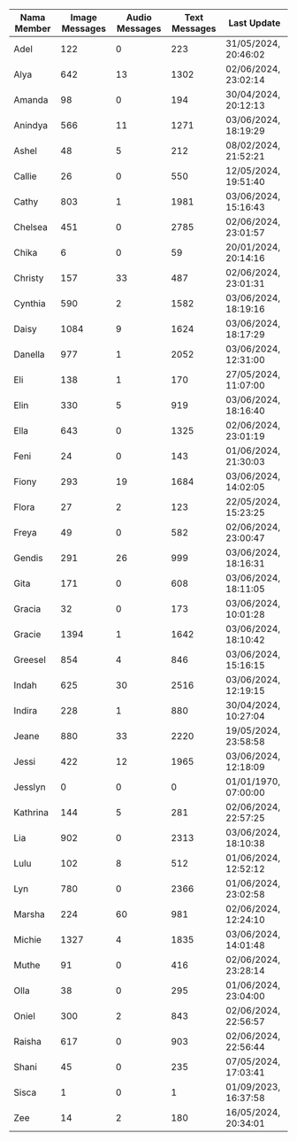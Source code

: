 | Nama Member | Image Messages | Audio Messages | Text Messages | Last Update |
| ------ | -------------- | -------------- | ------------- | ------------ |
| Adel | 122 | 0 | 223 | 31/05/2024, 20:46:02 |
| Alya | 642 | 13 | 1302 | 02/06/2024, 23:02:14 |
| Amanda | 98 | 0 | 194 | 30/04/2024, 20:12:13 |
| Anindya | 566 | 11 | 1271 | 03/06/2024, 18:19:29 |
| Ashel | 48 | 5 | 212 | 08/02/2024, 21:52:21 |
| Callie | 26 | 0 | 550 | 12/05/2024, 19:51:40 |
| Cathy | 803 | 1 | 1981 | 03/06/2024, 15:16:43 |
| Chelsea | 451 | 0 | 2785 | 02/06/2024, 23:01:57 |
| Chika | 6 | 0 | 59 | 20/01/2024, 20:14:16 |
| Christy | 157 | 33 | 487 | 02/06/2024, 23:01:31 |
| Cynthia | 590 | 2 | 1582 | 03/06/2024, 18:19:16 |
| Daisy | 1084 | 9 | 1624 | 03/06/2024, 18:17:29 |
| Danella | 977 | 1 | 2052 | 03/06/2024, 12:31:00 |
| Eli | 138 | 1 | 170 | 27/05/2024, 11:07:00 |
| Elin | 330 | 5 | 919 | 03/06/2024, 18:16:40 |
| Ella | 643 | 0 | 1325 | 02/06/2024, 23:01:19 |
| Feni | 24 | 0 | 143 | 01/06/2024, 21:30:03 |
| Fiony | 293 | 19 | 1684 | 03/06/2024, 14:02:05 |
| Flora | 27 | 2 | 123 | 22/05/2024, 15:23:25 |
| Freya | 49 | 0 | 582 | 02/06/2024, 23:00:47 |
| Gendis | 291 | 26 | 999 | 03/06/2024, 18:16:31 |
| Gita | 171 | 0 | 608 | 03/06/2024, 18:11:05 |
| Gracia | 32 | 0 | 173 | 03/06/2024, 10:01:28 |
| Gracie | 1394 | 1 | 1642 | 03/06/2024, 18:10:42 |
| Greesel | 854 | 4 | 846 | 03/06/2024, 15:16:15 |
| Indah | 625 | 30 | 2516 | 03/06/2024, 12:19:15 |
| Indira | 228 | 1 | 880 | 30/04/2024, 10:27:04 |
| Jeane | 880 | 33 | 2220 | 19/05/2024, 23:58:58 |
| Jessi | 422 | 12 | 1965 | 03/06/2024, 12:18:09 |
| Jesslyn | 0 | 0 | 0 | 01/01/1970, 07:00:00 |
| Kathrina | 144 | 5 | 281 | 02/06/2024, 22:57:25 |
| Lia | 902 | 0 | 2313 | 03/06/2024, 18:10:38 |
| Lulu | 102 | 8 | 512 | 01/06/2024, 12:52:12 |
| Lyn | 780 | 0 | 2366 | 01/06/2024, 23:02:58 |
| Marsha | 224 | 60 | 981 | 02/06/2024, 12:24:10 |
| Michie | 1327 | 4 | 1835 | 03/06/2024, 14:01:48 |
| Muthe | 91 | 0 | 416 | 02/06/2024, 23:28:14 |
| Olla | 38 | 0 | 295 | 01/06/2024, 23:04:00 |
| Oniel | 300 | 2 | 843 | 02/06/2024, 22:56:57 |
| Raisha | 617 | 0 | 903 | 02/06/2024, 22:56:44 |
| Shani | 45 | 0 | 235 | 07/05/2024, 17:03:41 |
| Sisca | 1 | 0 | 1 | 01/09/2023, 16:37:58 |
| Zee | 14 | 2 | 180 | 16/05/2024, 20:34:01 |
